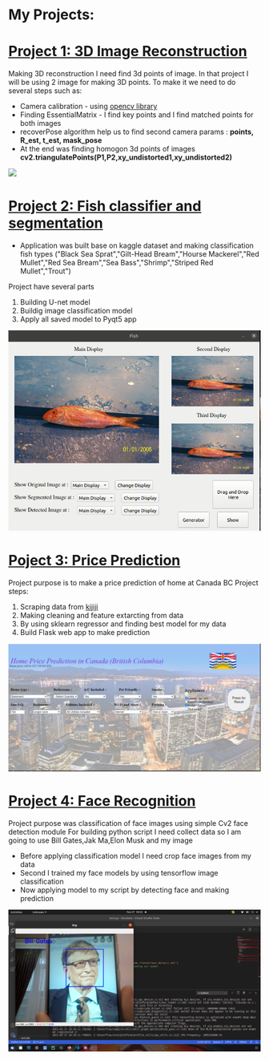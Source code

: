 # My Projects:

# [Project 1: 3D Image Reconstruction](https://github.com/tural327/3d-image-reconstruction)
Making 3D reconstruction I need find 3d points of image. In that project I will be using 2 image for making 3D points. To make it we need to do several steps such as:
* Camera calibration -  using [opencv library](https://docs.opencv.org/3.4.15/dc/dbb/tutorial_py_calibration.html)
* Finding EssentialMatrix - I find key points and I find matched points for both images
* recoverPose algorithm help us to find second camera params : **points, R_est, t_est, mask_pose**
* At the end was finding homogon 3d points of images **cv2.triangulatePoints(P1,P2,xy_undistorted1,xy_undistorted2)**

![](imgaes/photo_result.gif)


# [Project 2: Fish classifier and segmentation](https://github.com/tural327/Fish_classifier_desk_app)
* Application was built base on kaggle dataset and making classification fish types ("Black Sea Sprat","Gilt-Head Bream","Hourse Mackerel","Red Mullet","Red Sea Bream","Sea Bass","Shrimp","Striped Red Mullet","Trout")

Project have several parts 
1. Building U-net model
2. Buildig image classification model
3. Apply all saved model to Pyqt5 app


![](imgaes/end_res.gif)

# [Poject 3: Price Prediction](https://github.com/tural327/price_pred_full_project)
 Project purpose is to make a price prediction of home at Canada BC
 Project steps:
 1. Scraping data from [kijiji](https://www.kijiji.ca/)
 2. Making cleaning and feature extarcting from data
 3. By using sklearn regressor and finding best model for my data
 4. Build Flask web app to make prediction
 
![](/imgaes/result.PNG)


# [Project 4: Face Recognition](https://github.com/tural327/face_recognition)
Project purpose was classification of face images using simple Cv2 face detection module 
For building python script I need collect data so I am going to use Bill Gates,Jak Ma,Elon Musk and my image
* Before applying classification model I need crop face images from my data
* Second I trained my face models by using tensorflow image classification
* Now applying model to my script by detecting face and making prediction

![](/imgaes/test2.png)
